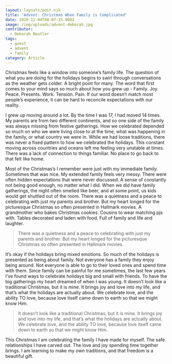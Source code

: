 ```yaml
---
layout: layouts/post.njk
title: "Advent: Christmas When Family is Complicated"
date: 2020-12-04T08:07:15.908Z
image: /img/uploads/advent-deborah.jpg
contributor:
  - Deborah Beutler
tags:
  - guest
  - advent
  - family
category: Article
---
```

Christmas feels like a window into someone’s family life. The question of what you are doing for the holidays begins to swirl through conversations as the weather gets colder. A bright point for many. The word that first comes to your mind says so much about how you grew up - Family. Joy. Peace. Presents. Work. Tension. Pain. If our word doesn’t match most people’s
experience, it can be hard to reconcile expectations with our reality.

I grew up moving around a lot. By the time I was 17, I had moved 14 times. My parents are from
two different continents, and so one side of the family was always missing from festive
gatherings. How we celebrated depended so much on who we were living close to at the time,
what was happening in the family, or what country we were in. While we had loose traditions,
there was never a fixed pattern to how we celebrated the holidays. This constant moving across countries and oceans left me feeling very unstable at times. There was a lack of connection to things familiar. No place to go back to that felt like home.

Most of the Christmas’s  I remember were just with my immediate family. Sometimes that was
nice. My extended family feels very messy. There were often hidden expectations that were
never discussed. A sense of constantly not being good enough, no matter what I did. When we did have family gatherings, the night often smelled like beer, and at some point, us kids would get shuttled out of the room. There was a quietness and a peace to celebrating with just my parents and brother. But my heart longed for the picturesque Christmas so often presented in Hallmark movies. A grandmother who bakes Christmas cookies. Cousins to wear matching pjs with. Tables decorated and laden with food. Full of family and life and laughter.

> There was a quietness and a peace to celebrating with just my parents and brother. But my heart longed for the picturesque Christmas so often presented in Hallmark movies.

It’s okay if the holidays bring mixed emotions. So much of the holidays is presented as being
about family. Not everyone has a family they enjoy being around. Not everyone is able to go to
their loved ones and spend time with them. Since family can be painful for me sometimes, the
last few years I’ve found ways to celebrate holidays big and small with friends. To have the big
gatherings my heart dreamed of when I was young. It doesn’t look like a traditional Christmas,
but it is mine. It brings joy and love into my life, and that’s what the holidays are actually about. We celebrate love, and the ability TO love, because love itself came down to earth so that we might know Him.

> It doesn’t look like a traditional Christmas, but it is mine. It brings joy and love into my life, and that’s what the holidays are actually about. We celebrate love, and the ability TO love, because love itself came down to earth so that we might know Him.

This Christmas I am celebrating the family I have made for myself. The safe relationships I have carved out. The love and joy spending time together brings. I am learning to make my own traditions, and that freedom is a beautiful gift.